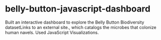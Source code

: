 # belly-button-javascript-dashboard
Built an interactive dashboard to explore the Belly Button Biodiversity datasetLinks to an external site., which catalogs the microbes that colonize human navels.  Used JavaScript Visualizations.
